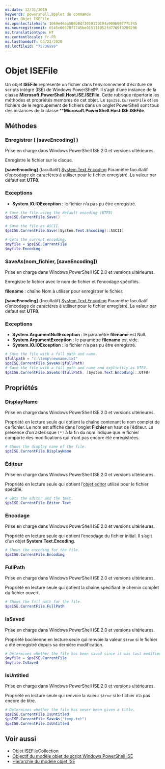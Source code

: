 ```yaml
---
ms.date: 12/31/2019
keywords: powershell,applet de commande
title: Objet ISEFile
ms.openlocfilehash: 1069e46aa586b8df2050129194a909b90f77b745
ms.sourcegitcommit: 6545c60578f7745be015111052fd7769f8289296
ms.translationtype: HT
ms.contentlocale: fr-FR
ms.lasthandoff: 04/22/2020
ms.locfileid: "75736996"
---
```

# <a name="the-isefile-object"></a>Objet ISEFile

Un objet **ISEFile** représente un fichier dans l’environnement d’écriture de scripts intégré (ISE) de Windows PowerShell®. Il s’agit d’une instance de la classe **Microsoft.PowerShell.Host.ISE.ISEFile**. Cette rubrique répertorie les méthodes et propriétés membres de cet objet. Le `$psISE.CurrentFile` et les fichiers de le regroupement de fichiers dans un onglet PowerShell sont tous des instances de la classe \*\***Microsoft.PowerShell.Host.ISE.ISEFile**.

## <a name="methods"></a>Méthodes

### <a name="save-saveencoding-"></a>Enregistrer \( \[saveEncoding\] \)

Prise en charge dans Windows PowerShell ISE 2.0 et versions ultérieures.

Enregistre le fichier sur le disque.

**\[saveEncoding\]** (facultatif) [System.Text.Encoding](https://msdn.microsoft.com/library/system.text.encoding.aspx) Paramètre facultatif d’encodage de caractères à utiliser pour le fichier enregistré. La valeur par défaut est **UTF8**.

### <a name="exceptions"></a>Exceptions

- **System.IO.IOException** : le fichier n’a pas pu être enregistré.

```powershell
# Save the file using the default encoding (UTF8)
$psISE.CurrentFile.Save()

# Save the file as ASCII.
$psISE.CurrentFile.Save([System.Text.Encoding]::ASCII)

# Gets the current encoding.
$myfile = $psISE.CurrentFile
$myfile.Encoding
```

### <a name="saveasfilename-saveencoding"></a>SaveAs\(nom_fichier, \[saveEncoding\]\)

Prise en charge dans Windows PowerShell ISE 2.0 et versions ultérieures.

Enregistre le fichier avec le nom de fichier et l’encodage spécifiés.

**filename** : chaîne Nom à utiliser pour enregistrer le fichier.

**\[saveEncoding\]** (facultatif) [System.Text.Encoding](https://msdn.microsoft.com/library/system.text.encoding.aspx) Paramètre facultatif d’encodage de caractères à utiliser pour le fichier enregistré. La valeur par défaut est **UTF8**.

### <a name="exceptions"></a>Exceptions

- **System.ArgumentNullException** : le paramètre **filename** est Null.
- **System.ArgumentException** : le paramètre **filename** est vide.
- **System.IO.IOException** : le fichier n’a pas pu être enregistré.

```powershell
# Save the file with a full path and name.
$fullpath = "c:\temp\newname.txt"
$psISE.CurrentFile.SaveAs($fullPath)
# Save the file with a full path and name and explicitly as UTF8.
$psISE.CurrentFile.SaveAs($fullPath, [System.Text.Encoding]::UTF8)
```

## <a name="properties"></a>Propriétés

### <a name="displayname"></a>DisplayName

Prise en charge dans Windows PowerShell ISE 2.0 et versions ultérieures.

Propriété en lecture seule qui obtient la chaîne contenant le nom complet de ce fichier. Le nom est affiché dans l’onglet **Fichier** en haut de l’éditeur. La présence d’un astérisque `(*)` à la fin du nom indique que le fichier comporte des modifications qui n’ont pas encore été enregistrées.

```powershell
# Shows the display name of the file.
$psISE.CurrentFile.DisplayName
```

### <a name="editor"></a>Éditeur

Prise en charge dans Windows PowerShell ISE 2.0 et versions ultérieures.

Propriété en lecture seule qui obtient l’[objet editor](The-ISEEditor-Object.md) utilisé pour le fichier spécifié.

```powershell
# Gets the editor and the text.
$psISE.CurrentFile.Editor.Text
```

### <a name="encoding"></a>Encodage

Prise en charge dans Windows PowerShell ISE 2.0 et versions ultérieures.

Propriété en lecture seule qui obtient l’encodage du fichier initial. Il s’agit d’un objet **System.Text.Encoding**.

```powershell
# Shows the encoding for the file.
$psISE.CurrentFile.Encoding
```

### <a name="fullpath"></a>FullPath

Prise en charge dans Windows PowerShell ISE 2.0 et versions ultérieures.

Propriété en lecture seule qui obtient la chaîne spécifiant le chemin complet du fichier ouvert.

```powershell
# Shows the full path for the file.
$psISE.CurrentFile.FullPath
```

### <a name="issaved"></a>IsSaved

Prise en charge dans Windows PowerShell ISE 2.0 et versions ultérieures.

Propriété booléenne en lecture seule qui renvoie la valeur `$true` si le fichier a été enregistré depuis sa dernière modification.

```powershell
# Determines whether the file has been saved since it was last modified.
$myfile = $psISE.CurrentFile
$myfile.IsSaved
```

### <a name="isuntitled"></a>IsUntitled

Prise en charge dans Windows PowerShell ISE 2.0 et versions ultérieures.

Propriété en lecture seule qui renvoie la valeur `$true` si le fichier n’a pas encore de titre.

```powershell
# Determines whether the file has never been given a title.
$psISE.CurrentFile.IsUntitled
$psISE.CurrentFile.SaveAs("temp.txt")
$psISE.CurrentFile.IsUntitled
```

## <a name="see-also"></a>Voir aussi

- [Objet ISEFileCollection](The-ISEFileCollection-Object.md)
- [Objectif du modèle objet de script Windows PowerShell ISE](Purpose-of-the-Windows-PowerShell-ISE-Scripting-Object-Model.md)
- [Hiérarchie du modèle objet ISE](The-ISE-Object-Model-Hierarchy.md)
